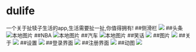 # dulife
一个关于扯犊子生活的app,生活需要扯一扯,你值得拥有!
##侧滑栏
![](images/00.png)
##头条 
![本地图片](images/0.png)
##NBA
![本地图片](images/2.png)
##汽车
![本地图片](images/3.png)
##笑话
![](images/1.png)
##图片
![](images/5.png)
##关于
![](images/6.png)
##设置
![](images/7.png)
##登录界面
![](images/8.png)
##注册界面
![](images/9.png)
##动图
![](images/GIF.gif)
